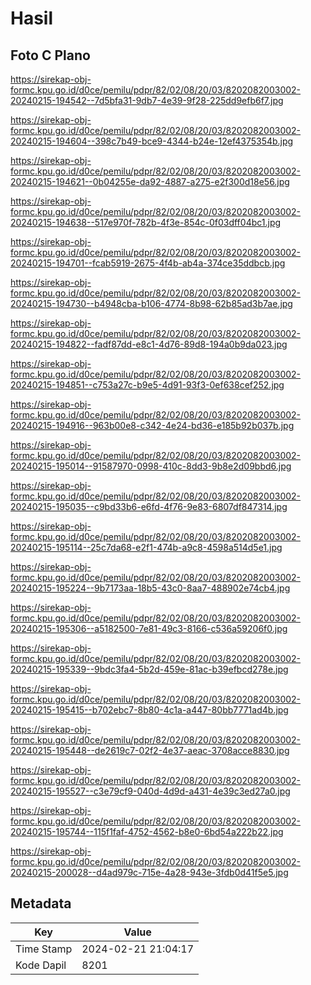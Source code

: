 # Hasil

## Foto C Plano

https://sirekap-obj-formc.kpu.go.id/d0ce/pemilu/pdpr/82/02/08/20/03/8202082003002-20240215-194542--7d5bfa31-9db7-4e39-9f28-225dd9efb6f7.jpg

https://sirekap-obj-formc.kpu.go.id/d0ce/pemilu/pdpr/82/02/08/20/03/8202082003002-20240215-194604--398c7b49-bce9-4344-b24e-12ef4375354b.jpg

https://sirekap-obj-formc.kpu.go.id/d0ce/pemilu/pdpr/82/02/08/20/03/8202082003002-20240215-194621--0b04255e-da92-4887-a275-e2f300d18e56.jpg

https://sirekap-obj-formc.kpu.go.id/d0ce/pemilu/pdpr/82/02/08/20/03/8202082003002-20240215-194638--517e970f-782b-4f3e-854c-0f03dff04bc1.jpg

https://sirekap-obj-formc.kpu.go.id/d0ce/pemilu/pdpr/82/02/08/20/03/8202082003002-20240215-194701--fcab5919-2675-4f4b-ab4a-374ce35ddbcb.jpg

https://sirekap-obj-formc.kpu.go.id/d0ce/pemilu/pdpr/82/02/08/20/03/8202082003002-20240215-194730--b4948cba-b106-4774-8b98-62b85ad3b7ae.jpg

https://sirekap-obj-formc.kpu.go.id/d0ce/pemilu/pdpr/82/02/08/20/03/8202082003002-20240215-194822--fadf87dd-e8c1-4d76-89d8-194a0b9da023.jpg

https://sirekap-obj-formc.kpu.go.id/d0ce/pemilu/pdpr/82/02/08/20/03/8202082003002-20240215-194851--c753a27c-b9e5-4d91-93f3-0ef638cef252.jpg

https://sirekap-obj-formc.kpu.go.id/d0ce/pemilu/pdpr/82/02/08/20/03/8202082003002-20240215-194916--963b00e8-c342-4e24-bd36-e185b92b037b.jpg

https://sirekap-obj-formc.kpu.go.id/d0ce/pemilu/pdpr/82/02/08/20/03/8202082003002-20240215-195014--91587970-0998-410c-8dd3-9b8e2d09bbd6.jpg

https://sirekap-obj-formc.kpu.go.id/d0ce/pemilu/pdpr/82/02/08/20/03/8202082003002-20240215-195035--c9bd33b6-e6fd-4f76-9e83-6807df847314.jpg

https://sirekap-obj-formc.kpu.go.id/d0ce/pemilu/pdpr/82/02/08/20/03/8202082003002-20240215-195114--25c7da68-e2f1-474b-a9c8-4598a514d5e1.jpg

https://sirekap-obj-formc.kpu.go.id/d0ce/pemilu/pdpr/82/02/08/20/03/8202082003002-20240215-195224--9b7173aa-18b5-43c0-8aa7-488902e74cb4.jpg

https://sirekap-obj-formc.kpu.go.id/d0ce/pemilu/pdpr/82/02/08/20/03/8202082003002-20240215-195306--a5182500-7e81-49c3-8166-c536a59206f0.jpg

https://sirekap-obj-formc.kpu.go.id/d0ce/pemilu/pdpr/82/02/08/20/03/8202082003002-20240215-195339--9bdc3fa4-5b2d-459e-81ac-b39efbcd278e.jpg

https://sirekap-obj-formc.kpu.go.id/d0ce/pemilu/pdpr/82/02/08/20/03/8202082003002-20240215-195415--b702ebc7-8b80-4c1a-a447-80bb7771ad4b.jpg

https://sirekap-obj-formc.kpu.go.id/d0ce/pemilu/pdpr/82/02/08/20/03/8202082003002-20240215-195448--de2619c7-02f2-4e37-aeac-3708acce8830.jpg

https://sirekap-obj-formc.kpu.go.id/d0ce/pemilu/pdpr/82/02/08/20/03/8202082003002-20240215-195527--c3e79cf9-040d-4d9d-a431-4e39c3ed27a0.jpg

https://sirekap-obj-formc.kpu.go.id/d0ce/pemilu/pdpr/82/02/08/20/03/8202082003002-20240215-195744--115f1faf-4752-4562-b8e0-6bd54a222b22.jpg

https://sirekap-obj-formc.kpu.go.id/d0ce/pemilu/pdpr/82/02/08/20/03/8202082003002-20240215-200028--d4ad979c-715e-4a28-943e-3fdb0d41f5e5.jpg


## Metadata

| Key        | Value               |
| ---------- | ------------------- |
| Time Stamp | 2024-02-21 21:04:17 |
| Kode Dapil | 8201                |



